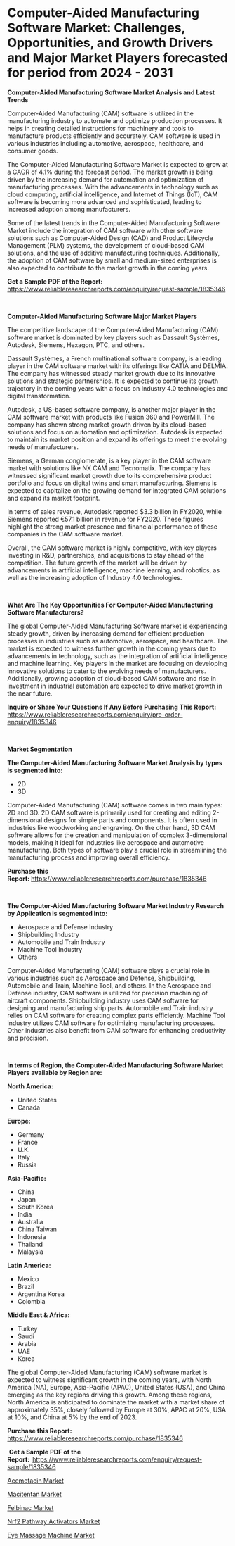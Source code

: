 <p><h1>Computer-Aided Manufacturing Software Market: Challenges, Opportunities, and Growth Drivers and Major Market Players forecasted for period from 2024 - 2031</h1></p><p><strong>Computer-Aided Manufacturing Software Market Analysis and Latest Trends</strong></p>
<p><p>Computer-Aided Manufacturing (CAM) software is utilized in the manufacturing industry to automate and optimize production processes. It helps in creating detailed instructions for machinery and tools to manufacture products efficiently and accurately. CAM software is used in various industries including automotive, aerospace, healthcare, and consumer goods.</p><p>The Computer-Aided Manufacturing Software Market is expected to grow at a CAGR of 4.1% during the forecast period. The market growth is being driven by the increasing demand for automation and optimization of manufacturing processes. With the advancements in technology such as cloud computing, artificial intelligence, and Internet of Things (IoT), CAM software is becoming more advanced and sophisticated, leading to increased adoption among manufacturers.</p><p>Some of the latest trends in the Computer-Aided Manufacturing Software Market include the integration of CAM software with other software solutions such as Computer-Aided Design (CAD) and Product Lifecycle Management (PLM) systems, the development of cloud-based CAM solutions, and the use of additive manufacturing techniques. Additionally, the adoption of CAM software by small and medium-sized enterprises is also expected to contribute to the market growth in the coming years.</p></p>
<p><strong>Get a Sample PDF of the Report:&nbsp;</strong> <a href="https://www.reliableresearchreports.com/enquiry/request-sample/1835346">https://www.reliableresearchreports.com/enquiry/request-sample/1835346</a></p>
<p>&nbsp;</p>
<p><strong>Computer-Aided Manufacturing Software Major Market Players</strong></p>
<p><p>The competitive landscape of the Computer-Aided Manufacturing (CAM) software market is dominated by key players such as Dassault Systèmes, Autodesk, Siemens, Hexagon, PTC, and others. </p><p>Dassault Systèmes, a French multinational software company, is a leading player in the CAM software market with its offerings like CATIA and DELMIA. The company has witnessed steady market growth due to its innovative solutions and strategic partnerships. It is expected to continue its growth trajectory in the coming years with a focus on Industry 4.0 technologies and digital transformation.</p><p>Autodesk, a US-based software company, is another major player in the CAM software market with products like Fusion 360 and PowerMill. The company has shown strong market growth driven by its cloud-based solutions and focus on automation and optimization. Autodesk is expected to maintain its market position and expand its offerings to meet the evolving needs of manufacturers.</p><p>Siemens, a German conglomerate, is a key player in the CAM software market with solutions like NX CAM and Tecnomatix. The company has witnessed significant market growth due to its comprehensive product portfolio and focus on digital twins and smart manufacturing. Siemens is expected to capitalize on the growing demand for integrated CAM solutions and expand its market footprint.</p><p>In terms of sales revenue, Autodesk reported $3.3 billion in FY2020, while Siemens reported €57.1 billion in revenue for FY2020. These figures highlight the strong market presence and financial performance of these companies in the CAM software market.</p><p>Overall, the CAM software market is highly competitive, with key players investing in R&D, partnerships, and acquisitions to stay ahead of the competition. The future growth of the market will be driven by advancements in artificial intelligence, machine learning, and robotics, as well as the increasing adoption of Industry 4.0 technologies.</p></p>
<p>&nbsp;</p>
<p><strong>What Are The Key Opportunities For Computer-Aided Manufacturing Software Manufacturers?</strong></p>
<p><p>The global Computer-Aided Manufacturing Software market is experiencing steady growth, driven by increasing demand for efficient production processes in industries such as automotive, aerospace, and healthcare. The market is expected to witness further growth in the coming years due to advancements in technology, such as the integration of artificial intelligence and machine learning. Key players in the market are focusing on developing innovative solutions to cater to the evolving needs of manufacturers. Additionally, growing adoption of cloud-based CAM software and rise in investment in industrial automation are expected to drive market growth in the near future.</p></p>
<p><strong>Inquire or Share Your Questions If Any Before Purchasing This Report:</strong> <a href="https://www.reliableresearchreports.com/enquiry/pre-order-enquiry/1835346">https://www.reliableresearchreports.com/enquiry/pre-order-enquiry/1835346</a></p>
<p>&nbsp;</p>
<p><strong>Market Segmentation</strong></p>
<p><strong>The Computer-Aided Manufacturing Software Market Analysis by types is segmented into:</strong></p>
<p><ul><li>2D</li><li>3D</li></ul></p>
<p><p>Computer-Aided Manufacturing (CAM) software comes in two main types: 2D and 3D. 2D CAM software is primarily used for creating and editing 2-dimensional designs for simple parts and components. It is often used in industries like woodworking and engraving. On the other hand, 3D CAM software allows for the creation and manipulation of complex 3-dimensional models, making it ideal for industries like aerospace and automotive manufacturing. Both types of software play a crucial role in streamlining the manufacturing process and improving overall efficiency.</p></p>
<p><strong>Purchase this Report:&nbsp;</strong><a href="https://www.reliableresearchreports.com/purchase/1835346">https://www.reliableresearchreports.com/purchase/1835346</a></p>
<p>&nbsp;</p>
<p><strong>The Computer-Aided Manufacturing Software Market Industry Research by Application is segmented into:</strong></p>
<p><ul><li>Aerospace and Defense Industry</li><li>Shipbuilding Industry</li><li>Automobile and Train Industry</li><li>Machine Tool Industry</li><li>Others</li></ul></p>
<p><p>Computer-Aided Manufacturing (CAM) software plays a crucial role in various industries such as Aerospace and Defense, Shipbuilding, Automobile and Train, Machine Tool, and others. In the Aerospace and Defense industry, CAM software is utilized for precision machining of aircraft components. Shipbuilding industry uses CAM software for designing and manufacturing ship parts. Automobile and Train industry relies on CAM software for creating complex parts efficiently. Machine Tool industry utilizes CAM software for optimizing manufacturing processes. Other industries also benefit from CAM software for enhancing productivity and precision.</p></p>
<p>&nbsp;</p>
<p><strong>In terms of Region, the Computer-Aided Manufacturing Software Market Players available by Region are:</strong></p>
<p>
    <p> <strong> North America: </strong>
        <ul>
            <li>United States</li>
            <li>Canada</li>
        </ul>
        </p> 
    <p> <strong> Europe: </strong>
        <ul>
            <li>Germany</li>
            <li>France</li>
            <li>U.K.</li>
            <li>Italy</li>
            <li>Russia</li>
        </ul>
        </p> 
    <p> <strong> Asia-Pacific: </strong>
        <ul>
            <li>China</li>
            <li>Japan</li>
            <li>South Korea</li>
            <li>India</li>
            <li>Australia</li>
            <li>China Taiwan</li>
            <li>Indonesia</li>
            <li>Thailand</li>
            <li>Malaysia</li>
        </ul>
        </p> 
    <p> <strong> Latin America: </strong>
        <ul>
            <li>Mexico</li>
            <li>Brazil</li>
            <li>Argentina Korea</li>
            <li>Colombia</li>
        </ul>
        </p> 
    <p> <strong> Middle East & Africa: </strong>
        <ul>
            <li>Turkey</li>
            <li>Saudi</li>
            <li>Arabia</li>
            <li>UAE</li>
            <li>Korea</li>
        </ul>
    </p>
    </p>
<p><p>The global Computer-Aided Manufacturing (CAM) software market is expected to witness significant growth in the coming years, with North America (NA), Europe, Asia-Pacific (APAC), United States (USA), and China emerging as the key regions driving this growth. Among these regions, North America is anticipated to dominate the market with a market share of approximately 35%, closely followed by Europe at 30%, APAC at 20%, USA at 10%, and China at 5% by the end of 2023.</p></p>
<p><strong>Purchase this Report: </strong><a href="https://www.reliableresearchreports.com/purchase/1835346">https://www.reliableresearchreports.com/purchase/1835346</a></p>
<p>&nbsp;<strong>Get a Sample PDF of the Report:&nbsp;&nbsp;</strong><a href="https://www.reliableresearchreports.com/enquiry/request-sample/1835346">https://www.reliableresearchreports.com/enquiry/request-sample/1835346</a></p>
<p><strong></strong></p>
<p><p><a href="https://medium.com/@joerobertson75f/acemetacin-market-insights-into-market-cagr-market-trends-and-growth-strategies-11ec4eb683f6">Acemetacin Market</a></p><p><a href="https://medium.com/@joerobertson75f/macitentan-market-furnishes-information-on-market-share-market-trends-and-market-growth-5aec5f72b8c8">Macitentan Market</a></p><p><a href="https://medium.com/@joerobertson75f/felbinac-market-insight-market-trends-growth-forecasted-from-2024-to-2031-7992b45eab99">Felbinac Market</a></p><p><a href="https://medium.com/@joerobertson75f/nrf2-pathway-activators-market-insight-market-trends-growth-forecasted-from-2024-to-2031-043a70f37975">Nrf2 Pathway Activators Market</a></p><p><a href="https://medium.com/@joerobertson75f/eye-massage-machine-market-outlook-industry-overview-and-forecast-2024-to-2031-e6efc1ab2d94">Eye Massage Machine Market</a></p></p>